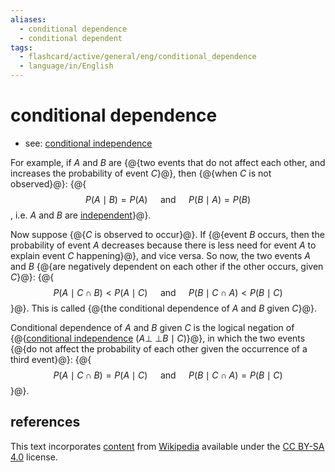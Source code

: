 ```yaml
---
aliases:
  - conditional dependence
  - conditional dependent
tags:
  - flashcard/active/general/eng/conditional_dependence
  - language/in/English
---
```


# conditional dependence

- see: [conditional independence](conditional%20independence.md)

For example, if $A$ and $B$ are {@{two events that do not affect each other, and increases the probability of event $C$}@}, then {@{when $C$ is not observed}@}: {@{$$P(A \mid B) = P(A) \quad \text{ and } \quad P(B \mid A) = P(B)$$, i.e. $A$ and $B$ are [independent](independence%20(probability%20theory).md)}@}. <!--SR:!2026-02-04,421,313!2025-01-25,166,313!2025-07-25,313,330-->

Now suppose {@{$C$ is observed to occur}@}. If {@{event $B$ occurs, then the probability of event $A$ decreases because there is less need for event $A$ to explain event $C$ happening}@}, and vice versa. So now, the two events $A$ and $B$ {@{are negatively dependent on each other if the other occurs, given $C$}@}: {@{$$P(A \mid C \cap B) < P(A \mid C) \quad \text{ and } \quad P(B \mid C \cap A) < P(B \mid C)$$}@}. This is called {@{the conditional dependence of $A$ and $B$ given $C$}@}. <!--SR:!2026-05-10,509,313!2025-12-29,410,310!2026-09-03,618,330!2025-03-02,188,290!2025-07-28,315,333-->

Conditional dependence of $A$ and $B$ given $C$ is the logical negation of {@{[conditional independence](conditional%20independence.md) $(A \mathrel{\perp\!\!\!\perp} B \mid C)$}@}, in which the two events {@{do not affect the probability of each other given the occurrence of a third event}@}: {@{$$P(A \mid C \cap B) = P(A \mid C) \quad \text{ and } \quad P(B \mid C \cap A) = P(B \mid C)$$}@}. <!--SR:!2025-02-27,180,310!2024-12-27,145,313!2026-07-22,586,333-->

## references

This text incorporates [content](https://en.wikipedia.org/wiki/conditional_dependence) from [Wikipedia](Wikipedia.md) available under the [CC BY-SA 4.0](https://creativecommons.org/licenses/by-sa/4.0/) license.
